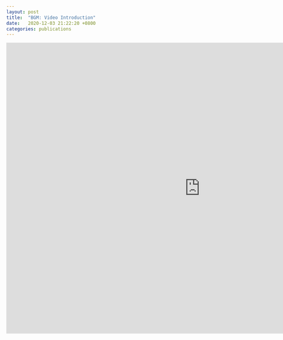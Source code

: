 ```yaml
---
layout: post
title:  "BGM: Video Introduction"
date:   2020-12-03 21:22:20 +0800
categories: publications
---
```


<!--
 * @Author: Conghao Wong
 * @Date: 2020-12-03 21:22:20
 * @LastEditors: Conghao Wong
 * @LastEditTime: 2020-12-03 21:31:01
 * @Description: file content
-->

<iframe width="1024" height="768" src="https://www.youtube-nocookie.com/embed/NK0e181Cgy0" frameborder="0" allow="accelerometer; autoplay; clipboard-write; encrypted-media; gyroscope; picture-in-picture" allowfullscreen></iframe>